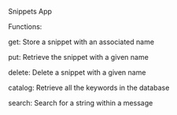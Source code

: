 Snippets App

Functions:

get:  Store a snippet with an associated name

put:  Retrieve the snippet with a given name

delete:   Delete a snippet with a given name

catalog:  Retrieve all the keywords in the database

search:  Search for a string within a message
